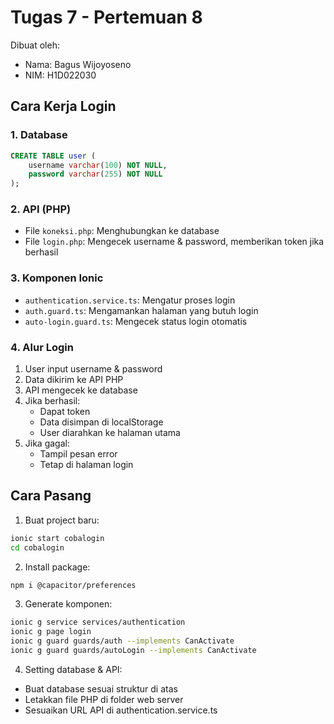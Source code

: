 # Tugas 7 - Pertemuan 8

Dibuat oleh:
- Nama: Bagus Wijoyoseno
- NIM: H1D022030

## Cara Kerja Login

### 1. Database
```sql
CREATE TABLE user (
    username varchar(100) NOT NULL,
    password varchar(255) NOT NULL
);
```

### 2. API (PHP)
- File `koneksi.php`: Menghubungkan ke database
- File `login.php`: Mengecek username & password, memberikan token jika berhasil

### 3. Komponen Ionic
- `authentication.service.ts`: Mengatur proses login
- `auth.guard.ts`: Mengamankan halaman yang butuh login
- `auto-login.guard.ts`: Mengecek status login otomatis

### 4. Alur Login
1. User input username & password
2. Data dikirim ke API PHP
3. API mengecek ke database
4. Jika berhasil:
   - Dapat token
   - Data disimpan di localStorage
   - User diarahkan ke halaman utama
5. Jika gagal:
   - Tampil pesan error
   - Tetap di halaman login

## Cara Pasang

1. Buat project baru:
```bash
ionic start cobalogin
cd cobalogin
```

2. Install package:
```bash
npm i @capacitor/preferences
```

3. Generate komponen:
```bash
ionic g service services/authentication
ionic g page login
ionic g guard guards/auth --implements CanActivate
ionic g guard guards/autoLogin --implements CanActivate
```

4. Setting database & API:
- Buat database sesuai struktur di atas
- Letakkan file PHP di folder web server
- Sesuaikan URL API di authentication.service.ts
